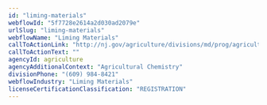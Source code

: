 ```yaml
---
id: "liming-materials"
webflowId: "5f7728e2614a2d030ad2079e"
urlSlug: "liming-materials"
webflowName: "Liming Materials"
callToActionLink: "http://nj.gov/agriculture/divisions/md/prog/agriculturalchemistry.html"
callToActionText: ""
agencyId: agriculture
agencyAdditionalContext: "Agricultural Chemistry"
divisionPhone: "(609) 984-8421"
webflowIndustry: "Liming Materials"
licenseCertificationClassification: "REGISTRATION"
---
```

